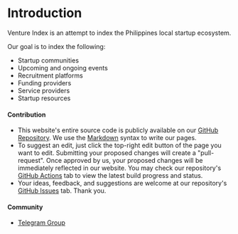 # Introduction

Venture Index is an attempt to index the Philippines local startup ecosystem.

Our goal is to index the following:

- Startup communities
- Upcoming and ongoing events
- Recruitment platforms
- Funding providers
- Service providers
- Startup resources

#### Contribution

- This website's entire source code is publicly available on our [GitHub Repository](https://github.com/ventureindexco/web). We use the [Markdown](https://commonmark.org/help/) syntax to write our pages.
- To suggest an edit, just click the top-right edit button of the page you want to edit.  Submitting your proposed changes will create a "pull-request". Once approved by us, your proposed changes will be immediately reflected in our website. You may check our repository's [GitHub Actions](https://github.com/ventureindexco/web/actions) tab to view the latest build progress and status.
- Your ideas, feedback, and suggestions are welcome at our repository's [GitHub Issues](https://github.com/ventureindexco/web/issues) tab. Thank you.

#### Community

- [Telegram Group](https://t.me/ventureindexco)